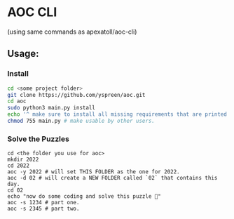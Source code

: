 # AOC CLI

(using same commands as apexatoll/aoc-cli)

## Usage:

### Install

```bash
cd <some project folder>
git clone https://github.com/yspreen/aoc.git
cd aoc
sudo python3 main.py install
echo '^ make sure to install all missing requirements that are printed out by this command'
chmod 755 main.py # make usable by other users.
```

### Solve the Puzzles

```
cd <the folder you use for aoc>
mkdir 2022
cd 2022
aoc -y 2022 # will set THIS FOLDER as the one for 2022.
aoc -d 02 # will create a NEW FOLDER called `02` that contains this day.
cd 02
echo "now do some coding and solve this puzzle 🧠"
aoc -s 1234 # part one.
aoc -s 2345 # part two.
```
